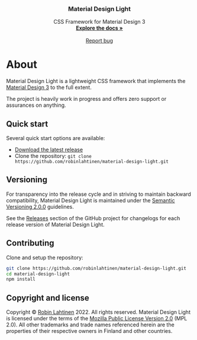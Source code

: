 <div align="center">
<h3 align="center">Material Design Light</h3>

  <p align="center">
    CSS Framework for Material Design 3
    <br />
    <a href="https://www.materialdesignlight.com/"><strong>Explore the docs »</strong></a>
    <br />
    <br />
    <a href="https://github.com/robinlahtinen/material-design-light/issues">Report bug</a>
  </p>
</div>

# About

Material Design Light is a lightweight CSS framework that implements the [Material Design 3](https://m3.material.io/) to the full extent.

The project is heavily work in progress and offers zero support or assurances on anything.

## Quick start

Several quick start options are available:

- [Download the latest release](https://github.com/robinlahtinen/material-design-light/releases/latest)
- Clone the repository: `git clone https://github.com/robinlahtinen/material-design-light.git`

## Versioning

For transparency into the release cycle and in striving to maintain backward compatibility, Material Design Light is maintained under the [Semantic Versioning 2.0.0](https://semver.org/spec/v2.0.0.html) guidelines.

See the [Releases](https://github.com/robinlahtinen/material-design-light/releases) section of the GitHub project for changelogs for each release version of Material Design Light.

## Contributing

Clone and setup the repository:

```sh
git clone https://github.com/robinlahtinen/material-design-light.git
cd material-design-light
npm install
```

## Copyright and license

Copyright © [Robin Lahtinen](https://github.com/robinlahtinen) 2022. All rights reserved. Material Design Light is licensed under the terms of the [Mozilla Public License Version 2.0](https://github.com/robinlahtinen/material-design-light/blob/main/LICENSE) (MPL 2.0). All other trademarks and trade names referenced herein are the properties of their respective owners in Finland and other countries.
